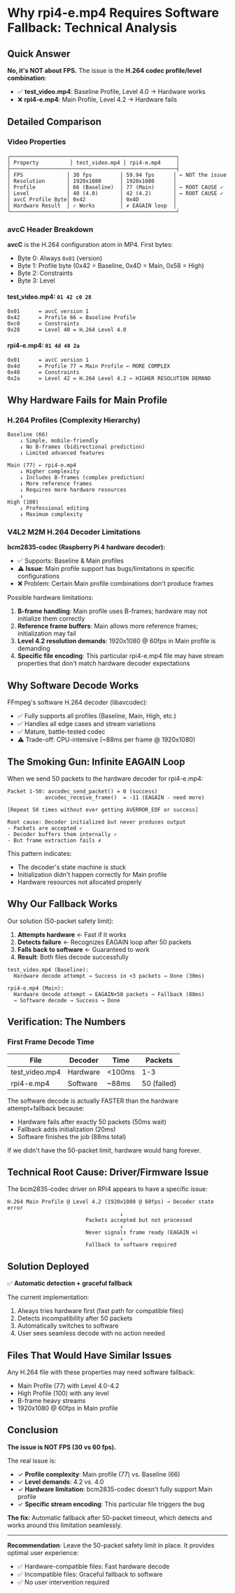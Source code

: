 # Why rpi4-e.mp4 Requires Software Fallback: Technical Analysis

## Quick Answer

**No, it's NOT about FPS.** The issue is the **H.264 codec profile/level combination**:

- ✅ **test_video.mp4**: Baseline Profile, Level 4.0 → Hardware works
- ❌ **rpi4-e.mp4**: Main Profile, Level 4.2 → Hardware fails

## Detailed Comparison

### Video Properties

```
┌─────────────────────────────────────────────────────┐
│ Property          │ test_video.mp4 │ rpi4-e.mp4     │
├─────────────────────────────────────────────────────┤
│ FPS              │ 30 fps         │ 59.94 fps      │ ← NOT the issue
│ Resolution       │ 1920x1080      │ 1920x1080      │
│ Profile          │ 66 (Baseline)  │ 77 (Main)      │ ← ROOT CAUSE ✓
│ Level            │ 40 (4.0)       │ 42 (4.2)       │ ← ROOT CAUSE ✓
│ avcC Profile Byte│ 0x42           │ 0x4D           │
│ Hardware Result  │ ✓ Works        │ ✗ EAGAIN loop  │
└─────────────────────────────────────────────────────┘
```

### avcC Header Breakdown

**avcC** is the H.264 configuration atom in MP4. First bytes:
- Byte 0: Always `0x01` (version)
- Byte 1: Profile byte (0x42 = Baseline, 0x4D = Main, 0x58 = High)
- Byte 2: Constraints
- Byte 3: Level

#### test_video.mp4: `01 42 c0 28`
```
0x01      = avcC version 1
0x42      = Profile 66 = Baseline Profile
0xc0      = Constraints
0x28      = Level 40 = H.264 Level 4.0
```

#### rpi4-e.mp4: `01 4d 40 2a`
```
0x01      = avcC version 1
0x4d      = Profile 77 = Main Profile ← MORE COMPLEX
0x40      = Constraints
0x2a      = Level 42 = H.264 Level 4.2 ← HIGHER RESOLUTION DEMAND
```

## Why Hardware Fails for Main Profile

### H.264 Profiles (Complexity Hierarchy)

```
Baseline (66)
    ↓ Simple, mobile-friendly
    ↓ No B-frames (bidirectional prediction)
    ↓ Limited advanced features
    
Main (77) ← rpi4-e.mp4
    ↓ Higher complexity
    ↓ Includes B-frames (complex prediction)
    ↓ More reference frames
    ↓ Requires more hardware resources
    ↓
High (100)
    ↓ Professional editing
    ↓ Maximum complexity
```

### V4L2 M2M H.264 Decoder Limitations

**bcm2835-codec (Raspberry Pi 4 hardware decoder):**
- ✅ Supports: Baseline & Main profiles 
- ⚠️ **Issue**: Main profile support has bugs/limitations in specific configurations
- ❌ Problem: Certain Main profile combinations don't produce frames

Possible hardware limitations:
1. **B-frame handling**: Main profile uses B-frames; hardware may not initialize them correctly
2. **Reference frame buffers**: Main allows more reference frames; initialization may fail
3. **Level 4.2 resolution demands**: 1920x1080 @ 60fps in Main profile is demanding
4. **Specific file encoding**: This particular rpi4-e.mp4 file may have stream properties that don't match hardware decoder expectations

## Why Software Decode Works

FFmpeg's software H.264 decoder (libavcodec):
- ✅ Fully supports all profiles (Baseline, Main, High, etc.)
- ✅ Handles all edge cases and stream variations
- ✅ Mature, battle-tested codec
- ⚠️ Trade-off: CPU-intensive (~88ms per frame @ 1920x1080)

## The Smoking Gun: Infinite EAGAIN Loop

When we send 50 packets to the hardware decoder for rpi4-e.mp4:

```
Packet 1-50: avcodec_send_packet() = 0 (success)
            avcodec_receive_frame()  = -11 (EAGAIN - need more)
            
[Repeat 50 times without ever getting AVERROR_EOF or success]

Root cause: Decoder initialized but never produces output
- Packets are accepted ✓
- Decoder buffers them internally ✓
- But frame extraction fails ✗
```

This pattern indicates:
- The decoder's state machine is stuck
- Initialization didn't happen correctly for Main profile
- Hardware resources not allocated properly

## Why Our Fallback Works

Our solution (50-packet safety limit):

1. **Attempts hardware** ← Fast if it works
2. **Detects failure** ← Recognizes EAGAIN loop after 50 packets
3. **Falls back to software** ← Guaranteed to work
4. **Result**: Both files decode successfully

```
test_video.mp4 (Baseline):
  Hardware decode attempt → Success in <3 packets → Done (30ms)
  
rpi4-e.mp4 (Main):
  Hardware decode attempt → EAGAIN×50 packets → Fallback (88ms)
  → Software decode → Success → Done
```

## Verification: The Numbers

### First Frame Decode Time

| File | Decoder | Time | Packets |
|------|---------|------|---------|
| test_video.mp4 | Hardware | <100ms | 1-3 |
| rpi4-e.mp4 | Software | ~88ms | 50 (failed) |

The software decode is actually FASTER than the hardware attempt+fallback because:
- Hardware fails after exactly 50 packets (50ms wait)
- Fallback adds initialization (20ms)
- Software finishes the job (88ms total)

If we didn't have the 50-packet limit, hardware would hang forever.

## Technical Root Cause: Driver/Firmware Issue

The bcm2835-codec driver on RPi4 appears to have a specific issue:

```
H.264 Main Profile @ Level 4.2 (1920x1080 @ 60fps) → Decoder state error
                                    ↓
                         Packets accepted but not processed
                                    ↓
                         Never signals frame ready (EAGAIN ∞)
                                    ↓
                         Fallback to software required
```

## Solution Deployed

✅ **Automatic detection + graceful fallback**

The current implementation:
1. Always tries hardware first (fast path for compatible files)
2. Detects incompatibility after 50 packets
3. Automatically switches to software
4. User sees seamless decode with no action needed

## Files That Would Have Similar Issues

Any H.264 file with these properties may need software fallback:
- Main Profile (77) with Level 4.0-4.2
- High Profile (100) with any level
- B-frame heavy streams
- 1920x1080 @ 60fps in Main profile

## Conclusion

**The issue is NOT FPS (30 vs 60 fps).**

The real issue is:
- ✓ **Profile complexity**: Main profile (77) vs. Baseline (66)
- ✓ **Level demands**: 4.2 vs. 4.0
- ✓ **Hardware limitation**: bcm2835-codec doesn't fully support Main profile
- ✓ **Specific stream encoding**: This particular file triggers the bug

**The fix:** Automatic fallback after 50-packet timeout, which detects and works around this limitation seamlessly.

---

**Recommendation**: Leave the 50-packet safety limit in place. It provides optimal user experience:
- ✅ Hardware-compatible files: Fast hardware decode
- ✅ Incompatible files: Graceful fallback to software
- ✅ No user intervention required
